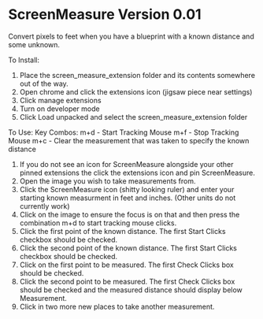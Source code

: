 # ScreenMeasure Version 0.01
Convert pixels to feet when you have a blueprint with a known distance and some unknown.

To Install:
1. Place the screen_measure_extension folder and its contents
    somewhere out of the way.
2. Open chrome and click the extensions icon (jigsaw piece near settings)
3. Click manage extensions
4. Turn on developer mode
5. Click Load unpacked and select the screen_measure_extension folder


To Use:
Key Combos:
    m+d - Start Tracking Mouse 
    m+f - Stop Tracking Mouse 
    m+c - Clear the measurement that was taken to specify the known distance

1. If you do not see an icon for ScreenMeasure alongside your other
    pinned extensions the click the extensions icon and pin ScreenMeasure.
2. Open the image you wish to take measurements from.
3. Click the ScreenMeasure icon (shitty looking ruler) and enter your starting
    known measurment in feet and inches. (Other units do not currently work)
3. Click on the image to ensure the focus is on that
    and then press the combination m+d to start tracking mouse clicks.
4. Click the first point of the known distance.
    The first Start Clicks checkbox should be checked.
5. Click the second point of the known distance.
    The first Start Clicks checkbox should be checked.
6. Click on the first point to be measured.
    The first Check Clicks box should be checked.
7. Click the second point to be measured.
    The first Check Clicks box should be checked and
    the measured distance should display below Measurement.
8. Click in two more new places to take another measurement.